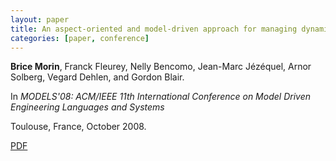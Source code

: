 ```yaml
---
layout: paper
title: An aspect-oriented and model-driven approach for managing dynamic variability
categories: [paper, conference]
---
```

**Brice Morin**, Franck Fleurey, Nelly Bencomo, Jean-Marc Jézéquel, Arnor Solberg, Vegard Dehlen, and Gordon Blair.

In _MODELS'08: ACM/IEEE 11th International Conference on Model Driven Engineering Languages and Systems_

Toulouse, France, October 2008.

[PDF](https://docs.google.com/file/d/0B8COpPaPIDHYellyd3Q0OVFvbG8/edit?usp=sharing)